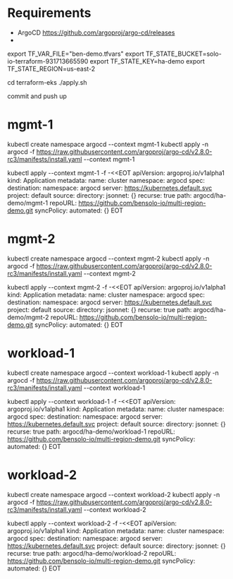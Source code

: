 # Requirements

* ArgoCD https://github.com/argoproj/argo-cd/releases
* 
  <!-- annotations:
    external-dns.alpha.kubernetes.io/hostname: nginx.example.com
     -->
     
export TF_VAR_FILE="ben-demo.tfvars"
export TF_STATE_BUCKET=solo-io-terraform-931713665590
export TF_STATE_KEY=ha-demo
export TF_STATE_REGION=us-east-2

cd terraform-eks
./apply.sh

commit and push up

# mgmt-1
kubectl create namespace argocd --context mgmt-1
kubectl apply -n argocd -f https://raw.githubusercontent.com/argoproj/argo-cd/v2.8.0-rc3/manifests/install.yaml --context mgmt-1

kubectl apply --context mgmt-1 -f -<<EOT
apiVersion: argoproj.io/v1alpha1
kind: Application
metadata:
  name: cluster
  namespace: argocd
spec:
  destination:
    namespace: argocd
    server: https://kubernetes.default.svc
  project: default
  source:
    directory:
      jsonnet: {}
      recurse: true
    path: argocd/ha-demo/mgmt-1
    repoURL: https://github.com/bensolo-io/multi-region-demo.git
  syncPolicy:
    automated: {}
EOT

# mgmt-2
kubectl create namespace argocd --context mgmt-2
kubectl apply -n argocd -f https://raw.githubusercontent.com/argoproj/argo-cd/v2.8.0-rc3/manifests/install.yaml --context mgmt-2

kubectl apply --context mgmt-2 -f -<<EOT
apiVersion: argoproj.io/v1alpha1
kind: Application
metadata:
  name: cluster
  namespace: argocd
spec:
  destination:
    namespace: argocd
    server: https://kubernetes.default.svc
  project: default
  source:
    directory:
      jsonnet: {}
      recurse: true
    path: argocd/ha-demo/mgmt-2
    repoURL: https://github.com/bensolo-io/multi-region-demo.git
  syncPolicy:
    automated: {}
EOT


# workload-1
kubectl create namespace argocd --context workload-1
kubectl apply -n argocd -f https://raw.githubusercontent.com/argoproj/argo-cd/v2.8.0-rc3/manifests/install.yaml --context workload-1

kubectl apply --context workload-1 -f -<<EOT
apiVersion: argoproj.io/v1alpha1
kind: Application
metadata:
  name: cluster
  namespace: argocd
spec:
  destination:
    namespace: argocd
    server: https://kubernetes.default.svc
  project: default
  source:
    directory:
      jsonnet: {}
      recurse: true
    path: argocd/ha-demo/workload-1
    repoURL: https://github.com/bensolo-io/multi-region-demo.git
  syncPolicy:
    automated: {}
EOT

# workload-2
kubectl create namespace argocd --context workload-2
kubectl apply -n argocd -f https://raw.githubusercontent.com/argoproj/argo-cd/v2.8.0-rc3/manifests/install.yaml --context workload-2

kubectl apply --context workload-2 -f -<<EOT
apiVersion: argoproj.io/v1alpha1
kind: Application
metadata:
  name: cluster
  namespace: argocd
spec:
  destination:
    namespace: argocd
    server: https://kubernetes.default.svc
  project: default
  source:
    directory:
      jsonnet: {}
      recurse: true
    path: argocd/ha-demo/workload-2
    repoURL: https://github.com/bensolo-io/multi-region-demo.git
  syncPolicy:
    automated: {}
EOT